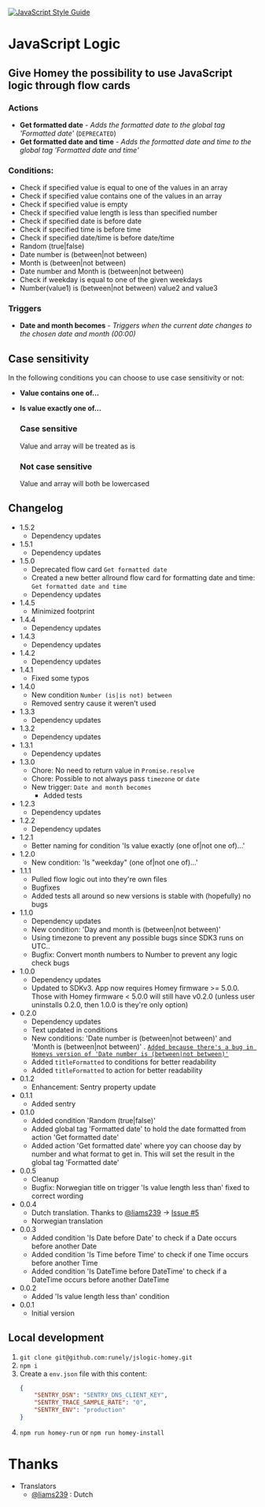 [![JavaScript Style Guide](https://img.shields.io/badge/code_style-standard-brightgreen.svg)](https://standardjs.com)

# JavaScript Logic

## Give Homey the possibility to use JavaScript logic through flow cards

### Actions
- **Get formatted date** - *Adds the formatted date to the global tag 'Formatted date'* (`DEPRECATED`)
- **Get formatted date and time** - *Adds the formatted date and time to the global tag 'Formatted date and time'*

### Conditions:
- Check if specified value is equal to one of the values in an array
- Check if specified value contains one of the values in an array
- Check if specified value is empty
- Check if specified value length is less than specified number
- Check if specified date is before date
- Check if specified time is before time
- Check if specified date/time is before date/time
- Random (true|false)
- Date number is (between|not between)
- Month is (between|not between)
- Date number and Month is (between|not between)
- Check if weekday is equal to one of the given weekdays
- Number(value1) is (between|not between) value2 and value3

### Triggers
- **Date and month becomes** - *Triggers when the current date changes to the chosen date and month (00:00)*

## Case sensitivity

In the following conditions you can choose to use case sensitivity or not:
- **Value contains one of...**
- **Is value exactly one of...**

    ### Case sensitive
    Value and array will be treated as is

    ### Not case sensitive
    Value and array will both be lowercased

## Changelog

- 1.5.2
    - Dependency updates
- 1.5.1
    - Dependency updates
- 1.5.0
    - Deprecated flow card `Get formatted date`
    - Created a new better allround flow card for formatting date and time: `Get formatted date and time`
    - Dependency updates
- 1.4.5
    - Minimized footprint
- 1.4.4
    - Dependency updates
- 1.4.3
    - Dependency updates
- 1.4.2
    - Dependency updates
- 1.4.1
    - Fixed some typos
- 1.4.0
    - New condition `Number (is|is not) between`
    - Removed sentry cause it weren't used
- 1.3.3
    - Dependency updates
- 1.3.2
    - Dependency updates
- 1.3.1
    - Dependency updates
- 1.3.0
    - Chore: No need to return value in `Promise.resolve`
    - Chore: Possible to not always pass `timezone` or `date`
    - New trigger: `Date and month becomes`
        - Added tests
- 1.2.3
    - Dependency updates
- 1.2.2
    - Dependency updates
- 1.2.1
    - Better naming for condition 'Is value exactly (one of|not one of)...'
- 1.2.0
    - New condition: 'Is "weekday" (one of|not one of)...'
- 1.1.1
    - Pulled flow logic out into they're own files
    - Bugfixes
    - Added tests all around so new versions is stable with (hopefully) no bugs
- 1.1.0
    - Dependency updates
    - New condition: 'Day and month is (between|not between)'
    - Using timezone to prevent any possible bugs since SDK3 runs on UTC..
    - Bugfix: Convert month numbers to Number to prevent any logic check bugs
- 1.0.0
    - Dependency updates
    - Updated to SDKv3. App now requires Homey firmware >= 5.0.0. Those with Homey firmware < 5.0.0 will still have v0.2.0 (unless user uninstalls 0.2.0, then 1.0.0 is they're only option)
- 0.2.0
    - Dependency updates
    - Text updated in conditions
    - New conditions: 'Date number is (between|not between)' and 'Month is (between|not between)' . [`Added because there's a bug in Homeys version of 'Date number is (between|not between)'`](https://github.com/athombv/homey-apps-sdk-issues/issues/160)
    - Added `titleFormatted` to conditions for better readability
    - Added `titleFormatted` to action for better readability
- 0.1.2
    - Enhancement: Sentry property update
- 0.1.1
    - Added sentry
- 0.1.0
    - Added condition 'Random (true|false)'
    - Added global tag 'Formatted date' to hold the date formatted from action 'Get formatted date'
    - Added action 'Get formatted date' where yoy can choose day by number and what format to get in. This will set the result in the global tag 'Formatted date'
- 0.0.5
    - Cleanup
    - Bugfix: Norwegian title on trigger 'Is value length less than' fixed to correct wording
- 0.0.4
    - Dutch translation. Thanks to [@liams239](https://github.com/liams239) -> [Issue #5](https://github.com/runely/jslogic-homey/issues/5)
    - Norwegian translation
- 0.0.3
    - Added condition 'Is Date before Date' to check if a Date occurs before another Date
    - Added condition 'Is Time before Time' to check if one Time occurs before another Time
    - Added condition 'Is DateTime before DateTime' to check if a DateTime occurs before another DateTime
- 0.0.2
    - Added 'Is value length less than' condition
- 0.0.1
    - Initial version

## Local development

1. `git clone git@github.com:runely/jslogic-homey.git`
1. `npm i`
1. Create a `env.json` file with this content:
    ```json
    {
        "SENTRY_DSN": "SENTRY_DNS_CLIENT_KEY",
        "SENTRY_TRACE_SAMPLE_RATE": "0",
        "SENTRY_ENV": "production"
    }
    ```
1. `npm run homey-run` or `npm run homey-install`

# Thanks

- Translators
    - [@liams239](https://github.com/liams239) : Dutch
